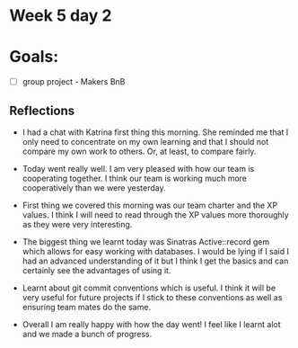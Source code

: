 # Week 5 day 2

# Goals:

* [ ] group project - Makers BnB 

## Reflections

* I had a chat with Katrina first thing this morning. She reminded me that I only need to concentrate on my own learning and that I should not compare my own work to others. Or, at least, to compare fairly. 

* Today went really well. I am very pleased with how our team is cooperating together. I think our team is working much more cooperatively than we were yesterday. 

* First thing we covered this morning was our team charter and the XP values. I think I will need to read through the XP values more thoroughly as they were very interesting. 

* The biggest thing we learnt today was Sinatras Active::record gem which allows for easy working with databases. I would be lying if I said I had an advanced understanding of it but I think I get the basics and can certainly see the advantages of using it. 

* Learnt about git commit conventions which is useful. I think it will be very useful for future projects if I stick to these conventions as well as ensuring team mates do the same. 

* Overall I am really happy with how the day went! I feel like I learnt alot and we made a bunch of progress. 

